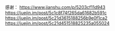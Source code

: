 
感谢：
https://www.jianshu.com/p/5203cf11d943
https://juejin.im/post/5c1c8f74f265da61682b591c
https://juejin.im/post/5c21d3615188256b9e0f1ca2
https://juejin.im/post/5c21d451518825235a055024
